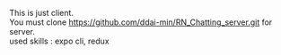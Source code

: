 This is just client.  
You must clone https://github.com/ddai-min/RN_Chatting_server.git for server.  
used skills : expo cli, redux
